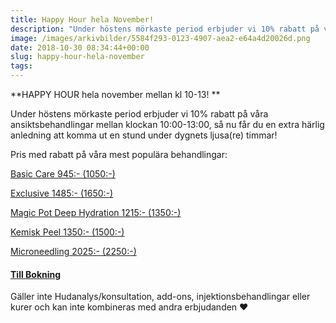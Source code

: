 ```yaml
---
title: Happy Hour hela November!
description: "Under höstens mörkaste period erbjuder vi 10% rabatt på våra ansiktsbehandlingar"
image: /images/arkivbilder/5584f293-0123-4907-aea2-e64a4d20026d.png
date: 2018-10-30 08:34:44+00:00
slug: happy-hour-hela-november
tags: 
---
```

**HAPPY HOUR hela november mellan kl 10-13! **

Under höstens mörkaste period erbjuder vi 10% rabatt på våra ansiktsbehandlingar mellan klockan 10:00-13:00, så nu får du en extra härlig anledning att komma ut en stund under dygnets ljusa(re) timmar! 

Pris med rabatt på våra mest populära behandlingar:

[Basic Care 945:- (1050:-)](http://pipershudvard.com/ansiktsbehandlingar-cliniccare/)

[Exclusive 1485:- (1650:-)](http://pipershudvard.com/ansiktsbehandlingar-cliniccare/)

[Magic Pot Deep Hydration 1215:- (1350:-)](http://pipershudvard.com/ansiktsbehandlingar-magic-pot/)

[Kemisk Peel 1350:- (1500:-)](http://pipershudvard.com/kemisk-peel/)

[Microneedling 2025:- (2250:-)](http://pipershudvard.com/microneedling/)


#### [Till Bokning](http://pipershudvard.com/kontakta-oss/)


Gäller inte Hudanalys/konsultation, add-ons, injektionsbehandlingar eller kurer och kan inte kombineras med andra erbjudanden ❤️
